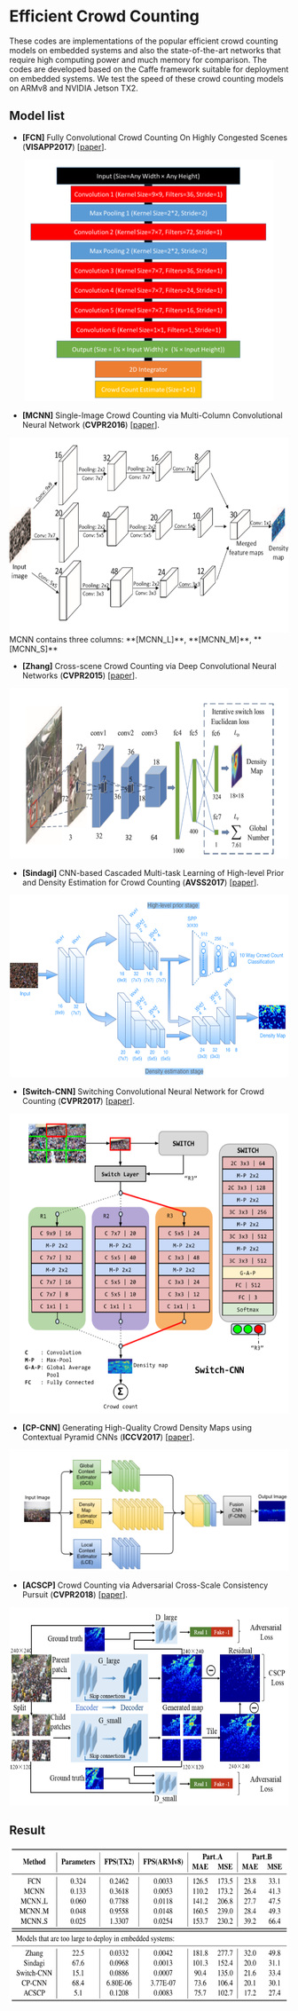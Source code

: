 # Efficient Crowd Counting

These codes are implementations of the popular efficient crowd counting models on embedded systems and also the state-of-the-art networks that require high computing power and much memory for comparison. The codes are developed based on the Caffe framework suitable for deployment on embedded systems. We test the speed of these crowd counting models on ARMv8 and NVIDIA Jetson TX2.

## Model list
- <a name="FCN"></a> **[FCN]** Fully Convolutional Crowd Counting On Highly Congested Scenes (**VISAPP2017**) [[paper](https://arxiv.org/abs/1612.00220)].
<div align=center><img src="https://github.com/Michael-Xiu/Caffe-Efficient_Crowd_counting/raw/master/model/FCN.png" width="450" height="436" /></div>
  
- <a name="MCNN"></a> **[MCNN]** Single-Image Crowd Counting via Multi-Column Convolutional Neural Network (**CVPR2016**) [[paper](https://pdfs.semanticscholar.org/7ca4/bcfb186958bafb1bb9512c40a9c54721c9fc.pdf)].
<div align=center><img src="https://github.com/Michael-Xiu/Caffe-Efficient_Crowd_counting/raw/master/model/MCNN.png" width="600" height="353" /></div>
</a>    MCNN contains three columns: **[MCNN_L]**, **[MCNN_M]**, **[MCNN_S]**

- <a name="Zhang"></a> **[Zhang]** Cross-scene Crowd Counting via Deep Convolutional Neural Networks (**CVPR2015**) [[paper](https://www.ee.cuhk.edu.hk/~xgwang/papers/zhangLWYcvpr15.pdf)].
<div align=center><img src="https://github.com/Michael-Xiu/Caffe-Efficient_Crowd_counting/raw/master/model/Zhang.png" width="600" height="308" /></div>

- <a name="Sindagi"></a> **[Sindagi]** CNN-based Cascaded Multi-task Learning of High-level Prior and Density Estimation for Crowd Counting (**AVSS2017**) [[paper](https://arxiv.org/abs/1707.09605)].
<div align=center><img src="https://github.com/Michael-Xiu/Caffe-Efficient_Crowd_counting/raw/master/model/Sindagi.png" width="600" height="329" /></div>

- <a name="Switch-CNN"></a> **[Switch-CNN]** Switching Convolutional Neural Network for Crowd Counting (**CVPR2017**) [[paper](https://arxiv.org/abs/1708.00199)].
<div align=center><img src="https://github.com/Michael-Xiu/Caffe-Efficient_Crowd_counting/raw/master/model/SwitchCNN.png" width="600" height="541" /></div>

- <a name="CPCNN"></a> **[CP-CNN]** Generating High-Quality Crowd Density Maps using Contextual Pyramid CNNs (**ICCV2017**) [[paper](https://arxiv.org/abs/1708.00953)].
<div align=center><img src="https://github.com/Michael-Xiu/Caffe-Efficient_Crowd_counting/raw/master/model/CPCNN.png" width="528" height="219" /></div>

- <a name="ACSCP"></a> **[ACSCP]**  Crowd Counting via Adversarial Cross-Scale Consistency Pursuit  (**CVPR2018**) [[paper](http://openaccess.thecvf.com/content_cvpr_2018/papers/Shen_Crowd_Counting_via_CVPR_2018_paper.pdf)].
<div align=center><img src="https://github.com/Michael-Xiu/Caffe-Efficient_Crowd_counting/raw/master/model/ACSCP.png" width="600" height="358" /></div>

## Result
<div align=center><img src="https://github.com/Michael-Xiu/Caffe-Efficient_Crowd_counting/raw/master/model/result.PNG" width="600" height="282" /></div>
